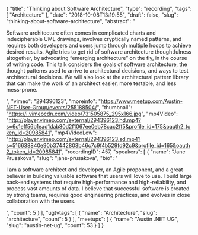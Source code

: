 {
  "title": "Thinking about Software Architecture",
  "type": "recording",
  "tags": [
    "Architecture"
  ],
  "date": "2018-10-08T13:19:55",
  "draft": false,
  "slug": "thinking-about-software-architecture",
  "abstract": "<p>Software architecture often comes in complicated charts and indecipherable UML drawings, involves cryptically named patterns, and requires both developers and users jump through multiple hoops to achieve desired results. Agile tries to get rid of software architecture thoughtfulness altogether, by advocating “emerging architecture” on the fly, in the course of writing code. This talk considers the goals of software architecture, the thought patterns used to arrive to architectural decisions, and ways to test architectural decisions. We will also look at the architectural pattern library that can make the work of an architect easier, more testable, and less mess-prone.</p>",
  "vimeo": "294396123",
  "moreinfo": "https://www.meetup.com/Austin-NET-User-Group/events/255188504/",
  "thumbnail": "https://i.vimeocdn.com/video/731505875_295x166.jpg",
  "mp4Video": "http://player.vimeo.com/external/294396123.hd.mp4?s=6c1eff56b1ead1dab80d2f1067ee0eb78cac2ff5&profile_id=175&oauth2_token_id=20985841",
  "mp4VideoLow": "http://player.vimeo.com/external/294396123.sd.mp4?s=516638840e90b37442803b46c7c9f4b529fd92c9&profile_id=165&oauth2_token_id=20985841",
  "recordingID": 457,
  "speakers": [
    {
      "name": "Jane Prusakova",
      "slug": "jane-prusakova",
      "bio": "<p>I am a software architect and developer, an Agile proponent, and a great believer in building valuable software that users will love to use. I build large back-end systems that require high-performance and high-reliability, and process vast amounts of data. I believe that successful software is created by strong teams, requires good engineering practices, and evolves in close collaboration with the users. </p>",
      "count": 5
    }
  ],
  "ugtvtags": [
    {
      "name": "Architecture",
      "slug": "architecture",
      "count": 5
    }
  ],
  "meetups": [
    {
      "name": "Austin .NET UG",
      "slug": "austin-net-ug",
      "count": 53
    }
  ]
}
